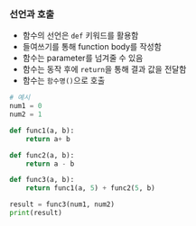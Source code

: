 ### 선언과 호출

- 함수의 선언은 `def` 키워드를 활용함
- 들여쓰기를 통해 function body를 작성함
- 함수는 parameter를 넘겨줄 수 있음
- 함수는 동작 후에 `return`을 통해 결과 값을 전달함
- 함수는 `함수명()`으로 호출

```python
# 예시
num1 = 0
num2 = 1

def func1(a, b):
    return a+ b

def func2(a, b):
    return a - b

def func3(a, b):
    return func1(a, 5) + func2(5, b)

result = func3(num1, num2)
print(result)
```

